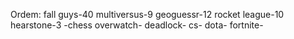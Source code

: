Ordem:
fall guys-40
multiversus-9
geoguessr-12
rocket league-10
hearstone-3 -chess
overwatch-
deadlock-
cs-
dota-
fortnite-
